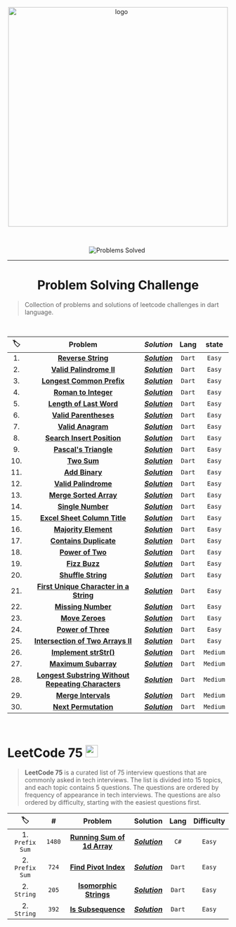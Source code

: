 <p align="center">
<a href="https://leetcode.com/MZzzNn/">
<img src="https://assets.leetcode.com/static_assets/public/webpack_bundles/images/logo-dark.e99485d9b.svg" width="500" alt="logo"></a>
</p>

[//]: # (<img src="https://badges.frapsoft.com/os/v2/open-source.svg?v=103" alt="Open Source Love">)

<br/>

<p align="center">
<img src="https://img.shields.io/badge/Problems%20Solved-30-sucess.svg" alt="Problems Solved">
<img src="https://img.shields.io/badge/Language-Dart-blue.svg" alt="">
</p>


---
<h1 align="center">Problem Solving Challenge</h1> 

> Collection of problems and solutions of leetcode challenges in dart language.

<br/>

| 🏷️ |                                                               Problem                                                               |                                               _**Solution**_                                               |  Lang  |  state   |
|:---:|:-----------------------------------------------------------------------------------------------------------------------------------:|:----------------------------------------------------------------------------------------------------------:|:------:|:--------:|
| 1.  |                                 [**Reverse String**](https://leetcode.com/problems/reverse-string/)                                 | [_**Solution**_](https://github.com/mazen-mo7amed/30-Day-Challenge/blob/main/lib/problems/problem_1.dart)  | `Dart` |  `Easy`  |
| 2.  |                            [**Valid Palindrome II**](https://leetcode.com/problems/valid-palindrome-ii/)                            | [_**Solution**_](https://github.com/mazen-mo7amed/30-Day-Challenge/blob/main/lib/problems/problem_2.dart)  | `Dart` |  `Easy`  |
| 3.  |                          [**Longest Common Prefix**](https://leetcode.com/problems/longest-common-prefix/)                          | [_**Solution**_](https://github.com/mazen-mo7amed/30-Day-Challenge/blob/main/lib/problems/problem_3.dart)  | `Dart` |  `Easy`  |
| 4.  |                               [**Roman to Integer**](https://leetcode.com/problems/roman-to-integer/)                               | [_**Solution**_](https://github.com/mazen-mo7amed/30-Day-Challenge/blob/main/lib/problems/problem_4.dart)  | `Dart` |  `Easy`  |
| 5.  |                            [**Length of Last Word**](https://leetcode.com/problems/length-of-last-word/)                            | [_**Solution**_](https://github.com/mazen-mo7amed/30-Day-Challenge/blob/main/lib/problems/problem_5.dart)  | `Dart` |  `Easy`  |                                                                                 |                                                                                         |        |
| 6.  |                              [**Valid Parentheses**](https://leetcode.com/problems/valid-parentheses/)                              | [_**Solution**_](https://github.com/mazen-mo7amed/30-Day-Challenge/blob/main/lib/problems/problem_6.dart)  | `Dart` |  `Easy`  |
| 7.  |                                  [**Valid Anagram**](https://leetcode.com/problems/valid-anagram/)                                  | [_**Solution**_](https://github.com/mazen-mo7amed/30-Day-Challenge/blob/main/lib/problems/problem_7.dart)  | `Dart` |  `Easy`  |
| 8.  |                         [**Search Insert Position**](https://leetcode.com/problems/search-insert-position/)                         | [_**Solution**_](https://github.com/mazen-mo7amed/30-Day-Challenge/blob/main/lib/problems/problem_8.dart)  | `Dart` |  `Easy`  |
| 9.  |                              [**Pascal's Triangle**](https://leetcode.com/problems/pascals-triangle/)                               | [_**Solution**_](https://github.com/mazen-mo7amed/30-Day-Challenge/blob/main/lib/problems/problem_9.dart)  | `Dart` |  `Easy`  |
| 10. |                                        [**Two Sum**](https://leetcode.com/problems/two-sum/)                                        | [_**Solution**_](https://github.com/mazen-mo7amed/30-Day-Challenge/blob/main/lib/problems/problem_10.dart) | `Dart` |  `Easy`  |
| 11. |                                     [**Add Binary**](https://leetcode.com/problems/add-binary/)                                     | [_**Solution**_](https://github.com/mazen-mo7amed/30-Day-Challenge/blob/main/lib/problems/problem_11.dart) | `Dart` |  `Easy`  |
| 12. |                               [**Valid Palindrome**](https://leetcode.com/problems/valid-palindrome/)                               | [_**Solution**_](https://github.com/mazen-mo7amed/30-Day-Challenge/blob/main/lib/problems/problem_12.dart) | `Dart` |  `Easy`  |
| 13. |                             [**Merge Sorted Array**](https://leetcode.com/problems/merge-sorted-array/)                             | [_**Solution**_](https://github.com/mazen-mo7amed/30-Day-Challenge/blob/main/lib/problems/problem_13.dart) | `Dart` |  `Easy`  |
| 14. |                                  [**Single Number**](https://leetcode.com/problems/single-number/)                                  | [_**Solution**_](https://github.com/mazen-mo7amed/30-Day-Challenge/blob/main/lib/problems/problem_14.dart) | `Dart` |  `Easy`  |
| 15. |                       [**Excel Sheet Column Title**](https://leetcode.com/problems/excel-sheet-column-title/)                       | [_**Solution**_](https://github.com/mazen-mo7amed/30-Day-Challenge/blob/main/lib/problems/problem_15.dart) | `Dart` |  `Easy`  |
| 16. |                               [**Majority Element**](https://leetcode.com/problems/majority-element/)                               | [_**Solution**_](https://github.com/mazen-mo7amed/30-Day-Challenge/blob/main/lib/problems/problem_16.dart) | `Dart` |  `Easy`  |
| 17. |                             [**Contains Duplicate**](https://leetcode.com/problems/contains-duplicate/)                             | [_**Solution**_](https://github.com/mazen-mo7amed/30-Day-Challenge/blob/main/lib/problems/problem_17.dart) | `Dart` |  `Easy`  |
| 18. |                                   [**Power of Two**](https://leetcode.com/problems/power-of-two/)                                   | [_**Solution**_](https://github.com/mazen-mo7amed/30-Day-Challenge/blob/main/lib/problems/problem_18.dart) | `Dart` |  `Easy`  |
| 19. |                                      [**Fizz Buzz**](https://leetcode.com/problems/fizz-buzz/)                                      | [_**Solution**_](https://github.com/mazen-mo7amed/30-Day-Challenge/blob/main/lib/problems/problem_19.dart) | `Dart` |  `Easy`  |
| 20. |                                 [**Shuffle String**](https://leetcode.com/problems/shuffle-string/)                                 | [_**Solution**_](https://github.com/mazen-mo7amed/30-Day-Challenge/blob/main/lib/problems/problem_20.dart) | `Dart` |  `Easy`  |
| 21. |             [**First Unique Character in a String**](https://leetcode.com/problems/first-unique-character-in-a-string/)             | [_**Solution**_](https://github.com/mazen-mo7amed/30-Day-Challenge/blob/main/lib/problems/problem_21.dart) | `Dart` |  `Easy`  |
| 22. |                                 [**Missing Number**](https://leetcode.com/problems/missing-number/)                                 | [_**Solution**_](https://github.com/mazen-mo7amed/30-Day-Challenge/blob/main/lib/problems/problem_22.dart) | `Dart` |  `Easy`  |
| 23. |                                    [**Move Zeroes**](https://leetcode.com/problems/move-zeroes/)                                    | [_**Solution**_](https://github.com/mazen-mo7amed/30-Day-Challenge/blob/main/lib/problems/problem_23.dart) | `Dart` |  `Easy`  |
| 24. |                                 [**Power of Three**](https://leetcode.com/problems/power-of-three/)                                 | [_**Solution**_](https://github.com/mazen-mo7amed/30-Day-Challenge/blob/main/lib/problems/problem_24.dart) | `Dart` |  `Easy`  |
| 25. |                  [**Intersection of Two Arrays II**](https://leetcode.com/problems/intersection-of-two-arrays-ii/)                  | [_**Solution**_](https://github.com/mazen-mo7amed/30-Day-Challenge/blob/main/lib/problems/problem_25.dart) | `Dart` |  `Easy`  |
| 26. |                              [**Implement strStr()**](https://leetcode.com/problems/implement-strstr/)                              | [_**Solution**_](https://github.com/mazen-mo7amed/30-Day-Challenge/blob/main/lib/problems/problem_26.dart) | `Dart` | `Medium` |
| 27. |                               [**Maximum Subarray**](https://leetcode.com/problems/maximum-subarray/)                               | [_**Solution**_](https://github.com/mazen-mo7amed/30-Day-Challenge/blob/main/lib/problems/problem_27.dart) | `Dart` | `Medium` |
| 28. | [**Longest Substring Without Repeating Characters**](https://leetcode.com/problems/longest-substring-without-repeating-characters/) | [_**Solution**_](https://github.com/mazen-mo7amed/30-Day-Challenge/blob/main/lib/problems/problem_28.dart) | `Dart` | `Medium` |
| 29. |                                [**Merge Intervals**](https://leetcode.com/problems/merge-intervals/)                                | [_**Solution**_](https://github.com/mazen-mo7amed/30-Day-Challenge/blob/main/lib/problems/problem_29.dart) | `Dart` | `Medium` |
| 30. |                               [**Next Permutation**](https://leetcode.com/problems/next-permutation/)                               | [_**Solution**_](https://github.com/mazen-mo7amed/30-Day-Challenge/blob/main/lib/problems/problem_30.dart) | `Dart` | `Medium` |

<br/>
<h1>LeetCode 75    <img src="https://assets.leetcode.com/study_plan/leetcode-75/cover.png" alt="study plan" height="28px" width="28px"></h1>

> **LeetCode 75** is a curated list of 75 interview questions that are commonly asked in tech interviews. The list is divided into 15 topics, and each topic contains 5 questions. The questions are ordered by frequency of appearance in tech interviews. The questions are also ordered by difficulty, starting with the easiest questions first.

|       🏷️       |   #    |                                                       Problem                                                       |                                                 Solution                                                  |  Lang  | Difficulty |
|:---------------:|:------:|:-------------------------------------------------------------------------------------------------------------------:|:---------------------------------------------------------------------------------------------------------:|:------:|:----------:|
| 1. `Prefix Sum` | `1480` | [**Running Sum of 1d Array**](https://leetcode.com/problems/running-sum-of-1d-array/?envType=study-plan&id=level-1) | [_**Solution**_](https://github.com/mazen-mo7amed/30-Day-Challenge/blob/main/lib/leet_code_75/Day_1.dart) |  `C#`  |   `Easy`   |
| 2. `Prefix Sum` | `724`  |        [**Find Pivot Index**](https://leetcode.com/problems/find-pivot-index/?envType=study-plan&id=level-1)        | [_**Solution**_](https://github.com/mazen-mo7amed/30-Day-Challenge/blob/main/lib/leet_code_75/Day_1.dart) | `Dart` |   `Easy`   |
|   2. `String`   | `205`  |      [**Isomorphic Strings**](https://leetcode.com/problems/isomorphic-strings/?envType=study-plan&id=level-1)      | [_**Solution**_](https://github.com/mazen-mo7amed/30-Day-Challenge/blob/main/lib/leet_code_75/Day_2.dart) | `Dart` |   `Easy`   |
|   2. `String`   | `392`  |          [**Is Subsequence**](https://leetcode.com/problems/is-subsequence/?envType=study-plan&id=level-1)          | [_**Solution**_](https://github.com/mazen-mo7amed/30-Day-Challenge/blob/main/lib/leet_code_75/Day_2.dart) | `Dart` |   `Easy`   |